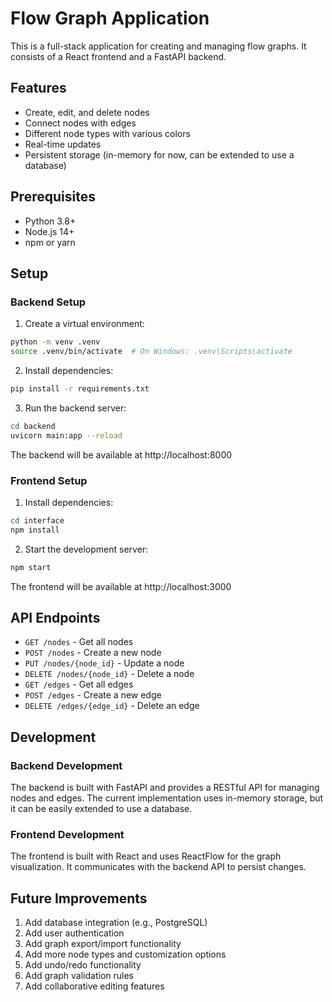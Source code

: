 # Flow Graph Application

This is a full-stack application for creating and managing flow graphs. It consists of a React frontend and a FastAPI backend.

## Features

- Create, edit, and delete nodes
- Connect nodes with edges
- Different node types with various colors
- Real-time updates
- Persistent storage (in-memory for now, can be extended to use a database)

## Prerequisites

- Python 3.8+
- Node.js 14+
- npm or yarn

## Setup

### Backend Setup

1. Create a virtual environment:
```bash
python -m venv .venv
source .venv/bin/activate  # On Windows: .venv\Scripts\activate
```

2. Install dependencies:
```bash
pip install -r requirements.txt
```

3. Run the backend server:
```bash
cd backend
uvicorn main:app --reload
```

The backend will be available at http://localhost:8000

### Frontend Setup

1. Install dependencies:
```bash
cd interface
npm install
```

2. Start the development server:
```bash
npm start
```

The frontend will be available at http://localhost:3000

## API Endpoints

- `GET /nodes` - Get all nodes
- `POST /nodes` - Create a new node
- `PUT /nodes/{node_id}` - Update a node
- `DELETE /nodes/{node_id}` - Delete a node
- `GET /edges` - Get all edges
- `POST /edges` - Create a new edge
- `DELETE /edges/{edge_id}` - Delete an edge

## Development

### Backend Development

The backend is built with FastAPI and provides a RESTful API for managing nodes and edges. The current implementation uses in-memory storage, but it can be easily extended to use a database.

### Frontend Development

The frontend is built with React and uses ReactFlow for the graph visualization. It communicates with the backend API to persist changes.

## Future Improvements

1. Add database integration (e.g., PostgreSQL)
2. Add user authentication
3. Add graph export/import functionality
4. Add more node types and customization options
5. Add undo/redo functionality
6. Add graph validation rules
7. Add collaborative editing features 